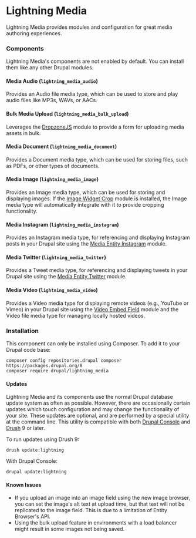 # Lightning Media
Lightning Media provides modules and configuration for great media authoring
experiences.

### Components
Lightning Media's components are not enabled by default. You can install them
like any other Drupal modules.

#### Media Audio (`lightning_media_audio`)
Provides an Audio file media type, which can be used to store and play audio files like
MP3s, WAVs, or AACs.

#### Bulk Media Upload (`lightning_media_bulk_upload`)
Leverages the [DropzoneJS](https://drupal.org/project/dropzonejs) module to
provide a form for uploading media assets in bulk.

#### Media Document (`lightning_media_document`)
Provides a Document media type, which can be used for storing files, such as
PDFs, or other types of documents.

#### Media Image (`lightning_media_image`)
Provides an Image media type, which can be used for storing and displaying
images. If the [Image Widget Crop](https://drupal.org/project/image_widget_crop)
module is installed, the Image media type will automatically integrate with
it to provide cropping functionality.

#### Media Instagram (`lightning_media_instagram`)
Provides an Instagram media type, for referencing and displaying Instagram
posts in your Drupal site using the
[Media Entity Instagram](https://drupal.org/project/media_entity_instagram)
module.

#### Media Twitter (`lightning_media_twitter`)
Provides a Tweet media type, for referencing and displaying tweets in your
Drupal site using the
[Media Entity Twitter](https://drupal.org/project/media_entity_twitter)
module.

#### Media Video (`lightning_media_video`)
Provides a Video media type for displaying remote videos (e.g., YouTube or
Vimeo) in your Drupal site using the
[Video Embed Field](https://drupal.org/project/video_embed_field) module and the
Video file media type for managing locally hosted videos.

### Installation
This component can only be installed using Composer. To add it to your Drupal
code base:

```
composer config repositories.drupal composer https://packages.drupal.org/8
composer require drupal/lightning_media
```

#### Updates
Lightning Media and its components use the normal Drupal database update system
as often as possible. However, there are occasionally certain updates which
touch configuration and may change the functionality of your site. These updates
are optional, and are performed by a special utility at the command line. This
utility is compatible with both
[Drupal Console](https://github.com/hechoendrupal/drupal-console) and
[Drush](https://drush.org) 9 or later.

To run updates using Drush 9:

`
drush update:lightning
`

With Drupal Console:

`
drupal update:lightning
`

#### Known Issues
* If you upload an image into an image field using the new image browser, you
  can set the image's alt text at upload time, but that text will not be
  replicated to the image field. This is due to a limitation of Entity Browser's
  API.
* Using the bulk upload feature in environments with a load balancer might
  result in some images not being saved.
